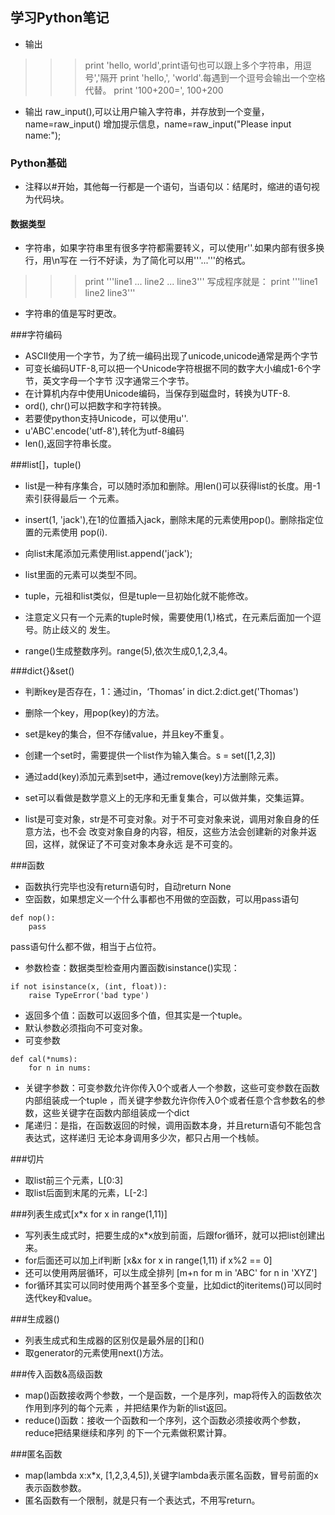 ## 学习Python笔记
- 输出

>>>print 'hello, world',print语句也可以跟上多个字符串，用逗号','隔开
>>>print 'hello,', 'world'.每遇到一个逗号会输出一个空格代替。
>>>print '100+200=', 100+200

- 输出
raw_input(),可以让用户输入字符串，并存放到一个变量，name=raw_input()
增加提示信息，name=raw_input("Please input name:");

### Python基础
- 注释以#开始，其他每一行都是一个语句，当语句以：结尾时，缩进的语句视为代码块。
#### 数据类型
- 字符串，如果字符串里有很多字符都需要转义，可以使用r''.如果内部有很多换行，用\n写在
一行不好读，为了简化可以用'''...'''的格式。
>>> print '''line1
... line2
... line3'''
写成程序就是：
print '''line1
line2
line3'''
- 字符串的值是写时更改。

###字符编码
- ASCII使用一个字节，为了统一编码出现了unicode,unicode通常是两个字节
- 可变长编码UTF-8,可以把一个Unicode字符根据不同的数字大小编成1-6个字节，英文字母一个字节
汉字通常三个字节。
- 在计算机内存中使用Unicode编码，当保存到磁盘时，转换为UTF-8.
- ord(), chr()可以把数字和字符转换。
- 若要使python支持Unicode，可以使用u''.
- u'ABC'.encode('utf-8'),转化为utf-8编码
- len(),返回字符串长度。

###list[]，tuple()

- list是一种有序集合，可以随时添加和删除。用len()可以获得list的长度。用-1索引获得最后一
个元素。
- insert(1, 'jack'),在1的位置插入jack，删除末尾的元素使用pop()。删除指定位置的元素使用
pop(i).
- 向list末尾添加元素使用list.append('jack');
- list里面的元素可以类型不同。

- tuple，元祖和list类似，但是tuple一旦初始化就不能修改。
- 注意定义只有一个元素的tuple时候，需要使用(1,)格式，在元素后面加一个逗号。防止歧义的
发生。
- range()生成整数序列。range(5),依次生成0,1,2,3,4。 

###dict{}&set()
- 判断key是否存在，1：通过in，‘Thomas’ in dict.2:dict.get('Thomas')
- 删除一个key，用pop(key)的方法。
- set是key的集合，但不存储value，并且key不重复。
- 创建一个set时，需要提供一个list作为输入集合。s = set([1,2,3])
- 通过add(key)添加元素到set中，通过remove(key)方法删除元素。
- set可以看做是数学意义上的无序和无重复集合，可以做并集，交集运算。

- list是可变对象，str是不可变对象。对于不可变对象来说，调用对象自身的任意方法，也不会
改变对象自身的内容，相反，这些方法会创建新的对象并返回，这样，就保证了不可变对象本身永远
是不可变的。

###函数
- 函数执行完毕也没有return语句时，自动return None
- 空函数，如果想定义一个什么事都也不用做的空函数，可以用pass语句
```
def nop():
	pass
```
pass语句什么都不做，相当于占位符。
- 参数检查：数据类型检查用内置函数isinstance()实现：
```
if not isinstance(x, (int, float)):
	raise TypeError('bad type')
```
- 返回多个值：函数可以返回多个值，但其实是一个tuple。
- 默认参数必须指向不可变对象。
- 可变参数
```
def cal(*nums):
	for n in nums:
```
- 关键字参数：可变参数允许你传入0个或者人一个参数，这些可变参数在函数内部组装成一个tuple
，而关键字参数允许你传入0个或者任意个含参数名的参数，这些关键字在函数内部组装成一个dict
- 尾递归：是指，在函数返回的时候，调用函数本身，并且return语句不能包含表达式，这样递归
无论本身调用多少次，都只占用一个栈帧。

###切片
- 取list前三个元素，L[0:3]
- 取list后面到末尾的元素，L[-2:]

###列表生成式[x*x for x in range(1,11)]
- 写列表生成式时，把要生成的x*x放到前面，后跟for循环，就可以把list创建出来。
- for后面还可以加上if判断 [x&x for x in range(1,11) if x%2 == 0]
- 还可以使用两层循环，可以生成全排列 [m+n for m in 'ABC' for n in 'XYZ']
- for循环其实可以同时使用两个甚至多个变量，比如dict的iteritems()可以同时迭代key和value。

###生成器()
- 列表生成式和生成器的区别仅是最外层的[]和()
- 取generator的元素使用next()方法。

###传入函数&高级函数
- map()函数接收两个参数，一个是函数，一个是序列，map将传入的函数依次作用到序列的每个元素
，并把结果作为新的list返回。
- reduce()函数：接收一个函数和一个序列，这个函数必须接收两个参数，reduce把结果继续和序列
的下一个元素做积累计算。

###匿名函数

- map(lambda x:x*x, [1,2,3,4,5]),关键字lambda表示匿名函数，冒号前面的x表示函数参数。
- 匿名函数有一个限制，就是只有一个表达式，不用写return。

